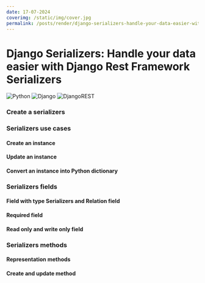 ```yaml
---
date: 17-07-2024
coverimg: /static/img/cover.jpg
permalink: /posts/render/django-serializers-handle-your-data-easier-with-serializers
---
```


# Django Serializers: Handle your data easier with Django Rest Framework Serializers

![Python](https://img.shields.io/badge/python-3670A0?style=for-the-badge&logo=python&logoColor=ffdd54)
![Django](https://img.shields.io/badge/django-%23092E20.svg?style=for-the-badge&logo=django&logoColor=white)
![DjangoREST](https://img.shields.io/badge/DJANGO-REST-ff1709?style=for-the-badge&logo=django&logoColor=white&color=ff1709&labelColor=gray)

### Create a serializers
### Serializers use cases
#### Create an instance
#### Update an instance
#### Convert an instance into Python dictionary
### Serializers fields
#### Field with type Serializers and Relation field
#### Required field
#### Read only and write only field
### Serializers methods
#### Representation methods
#### Create and update method
